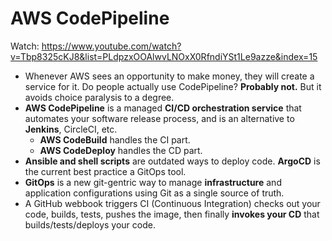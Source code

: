 # AWS CodePipeline

Watch: <https://www.youtube.com/watch?v=Tbp8325cKJ8&list=PLdpzxOOAlwvLNOxX0RfndiYSt1Le9azze&index=15>

- Whenever AWS sees an opportunity to make money, they will create a service for it. Do people actually use CodePipeline? **Probably not.** But it avoids choice paralysis to a degree.
- **AWS CodePipeline** is a managed **CI/CD orchestration service** that automates your software release process, and is an alternative to **Jenkins**, CircleCI, etc.
  - **AWS CodeBuild** handles the CI part.
  - **AWS CodeDeploy** handles the CD part.
- **Ansible and shell scripts** are outdated ways to deploy code. **ArgoCD** is the current best practice a GitOps tool.
- **GitOps** is a new git-gentric way to manage **infrastructure** and application configurations using Git as a single source of truth.
- A GitHub webbook triggers CI (Continuous Integration) checks out your code, builds, tests, pushes the image, then finally **invokes your CD** that builds/tests/deploys your code.

